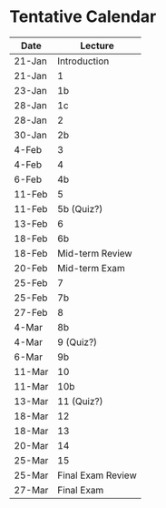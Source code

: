 # Tentative Calendar

| Date   | Lecture           |
|--------|-------------------|
| 21-Jan | Introduction      |
| 21-Jan | 1                 |
| 23-Jan | 1b                |
| 28-Jan | 1c                |
| 28-Jan | 2                 |
| 30-Jan | 2b                |
| 4-Feb  | 3                 |
| 4-Feb  | 4                 |
| 6-Feb  | 4b                |
| 11-Feb | 5                 |
| 11-Feb | 5b (Quiz?)        |
| 13-Feb | 6                 |
| 18-Feb | 6b                |
| 18-Feb | Mid-term Review   |
| 20-Feb | Mid-term Exam     |
| 25-Feb | 7                 |
| 25-Feb | 7b                |
| 27-Feb | 8                 |
| 4-Mar  | 8b                |
| 4-Mar  | 9  (Quiz?)        |
| 6-Mar  | 9b                |
| 11-Mar | 10                |
| 11-Mar | 10b               |
| 13-Mar | 11  (Quiz?)       |
| 18-Mar | 12                |
| 18-Mar | 13                |
| 20-Mar | 14                |
| 25-Mar | 15                |
| 25-Mar | Final Exam Review |
| 27-Mar | Final Exam        |
